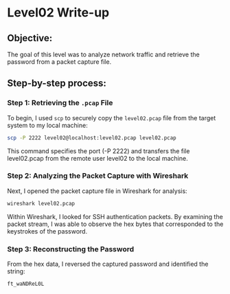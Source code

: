 # Level02 Write-up

## Objective:

The goal of this level was to analyze network traffic and retrieve the password from a packet capture file.

## Step-by-step process:

### Step 1: Retrieving the `.pcap` File

To begin, I used `scp` to securely copy the `level02.pcap` file from the target system to my local machine:

```bash
scp -P 2222 level02@localhost:level02.pcap level02.pcap
```

This command specifies the port (-P 2222) and transfers the file level02.pcap from the remote user level02 to the local machine.

### Step 2: Analyzing the Packet Capture with Wireshark

Next, I opened the packet capture file in Wireshark for analysis:

```bash
wireshark level02.pcap
```

Within Wireshark, I looked for SSH authentication packets. By examining the packet stream, I was able to observe the hex bytes that corresponded to the keystrokes of the password.

### Step 3: Reconstructing the Password

From the hex data, I reversed the captured password and identified the string:

`ft_waNDReL0L`
